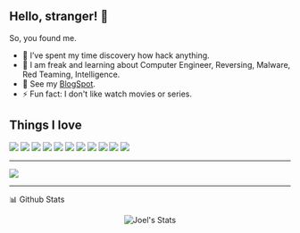 ## Hello, stranger! 👋

So, you found me.

- 🔭 I’ve spent my time discovery how hack anything.
- 💚 I am freak and learning about Computer Engineer, Reversing, Malware, Red Teaming, Intelligence.
- 🌱 See my [BlogSpot](https://sime0x01.github.io).
- ⚡ Fun fact: I don't like watch movies or series.

## Things I love

![](https://img.shields.io/badge/-GDB-9cf)
![](https://img.shields.io/badge/-x64dbg-lightgrey)
![](https://img.shields.io/badge/-YARA-green)
![](https://img.shields.io/badge/-Detect_It_Easy-yellow)
![](https://img.shields.io/badge/-HIEW-blueviolet)
![](https://img.shields.io/badge/-Low_Level_Programming-green)
![](https://img.shields.io/badge/-OS_Internals-red)
![](https://img.shields.io/badge/-C-gray)
![](https://img.shields.io/badge/-IDA_Pro-blue)
![](https://img.shields.io/badge/-Debian%20GNU/Linux-ff69b4)
![](https://img.shields.io/badge/-GEF-green)

********
<a href="https://www.buymeacoffee.com/sime0x01"><img src="https://img.buymeacoffee.com/button-api/?text=Buy me a coffee&emoji=&slug=sime0x01&button_colour=FF5F5F&font_colour=ffffff&font_family=Poppins&outline_colour=000000&coffee_colour=FFDD00"></a>
********

  <summary>📊 Github Stats</summary>

  <p align="center"> <img src="https://github-readme-stats.vercel.app/api?username=sime0x01&show_icons=true&theme=gotham" alt="Joel's Stats" />
